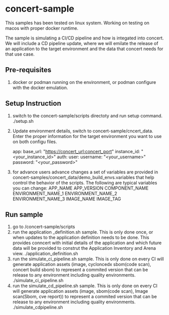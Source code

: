 # concert-sample

This samples has been tested on linux system.  Working on testing on macos with proper docker runtime. 

The sample is simulating a CI/CD pipeline and how is integated into concert.  We will include a CD pipeline update, where we will emilate the release of an application to the target environment and the data that concert needs for that use case.

## Pre-requisites

1) docker or podman running on the environment, or podman configure with the docker emulation.

## Setup Instruction

1) switch to the concert-sample/scripts directoty and run setup command.
   ./setup.sh
2) Update environment details, switch to concert-sample/cncert_data.  Enter the proper information for the target environment you want to use on both configu files.

   app:
   base_url: "<https://concert_url:concert_port>"
   instance_id: "<your_instance_id>"
   auth:
      user:
         username: "<your_username>"
         password: "<your_password>"

3) for advance users advance changes a set of variables are provided in concert-samples/concert_data/demo_build_envs.variables that help control the behavior of the scripts.
   The following are typical variables you can change:
      APP_NAME
      APP_VERSION
      COMPONENT_NAME
      ENVIRONMENT_NAME_1
      ENVIRONMENT_NAME_2
      ENVIRONMENT_NAME_3
      IMAGE_NAME
      IMAGE_TAG


## Run sample 

1) go to <yourpath>/concert-sample/scripts
2) run the application _definition.sh sample.  This is only done once, or when updates to the application definition needs to be done.  This provides conncert with initial details of the application and which future data will be provided to construt the Application Inventory and Arena view. 
   ./application_definition.sh
3) run the simulate_ci_pipeline.sh sample.  This is only done on every CI will generate application assets (image, cycloncedx sbom(code scan), concert build sbom) to represent a commited version that can be release to any environment including quality environments.
   ./simulate_ci_pipeline.sh
4) run the simulate_cd_pipeline.sh sample.  This is only done on every CI will generate application assets (image, sbom(code scan), Image scan(Sbom, cve report)) to represent a commited version that can be release to any environment including quality environments.
   ./simulate_cdpipeline.sh
